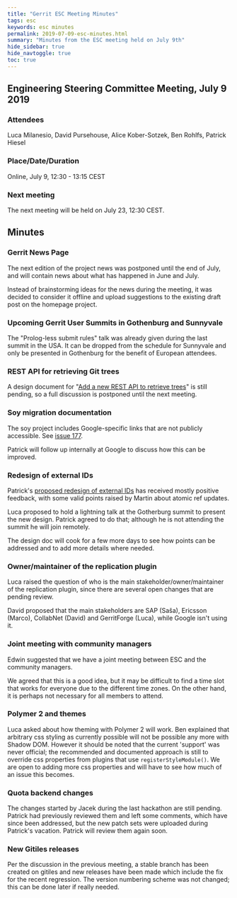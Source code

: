 ```yaml
---
title: "Gerrit ESC Meeting Minutes"
tags: esc
keywords: esc minutes
permalink: 2019-07-09-esc-minutes.html
summary: "Minutes from the ESC meeting held on July 9th"
hide_sidebar: true
hide_navtoggle: true
toc: true
---
```


## Engineering Steering Committee Meeting, July 9 2019

### Attendees

Luca Milanesio, David Pursehouse, Alice Kober-Sotzek, Ben Rohlfs, Patrick Hiesel

### Place/Date/Duration

Online, July 9, 12:30 - 13:15 CEST

### Next meeting

The next meeting will be held on July 23, 12:30 CEST.

## Minutes

### Gerrit News Page

  The next edition of the project news was postponed until the end of July,
  and will contain news about what has happened in June and July.

  Instead of brainstorming ideas for the news during the meeting, it was
  decided to consider it offline and upload suggestions to the existing draft
  post on the homepage project.

### Upcoming Gerrit User Summits in Gothenburg and Sunnyvale

  The "Prolog-less submit rules" talk was already given during the last
  summit in the USA. It can be dropped from the schedule for Sunnyvale
  and only be presented in Gothenburg for the benefit of European attendees.

### REST API for retrieving Git trees

  A design document for
  "[Add a new REST API to retrieve trees](https://gerrit-review.googlesource.com/c/gerrit/+/228127)"
  is still pending, so a full discussion is postponed until the next
  meeting.

### Soy migration documentation

  The soy project includes Google-specific links that are not publicly
  accessible. See [issue 177](https://github.com/google/closure-templates/issues/177).

  Patrick will follow up internally at Google to discuss how this can be
  improved.

### Redesign of external IDs

  Patrick's [proposed redesign of external IDs](https://gerrit-review.googlesource.com/c/homepage/+/228398)
  has received mostly positive feedback, with some valid points raised by
  Martin about atomic ref updates.

  Luca proposed to hold a lightning talk at the Gotherburg summit to
  present the new design. Patrick agreed to do that; although he is not
  attending the summit he will join remotely.

  The design doc will cook for a few more days to see how points can be
  addressed and to add more details where needed.

### Owner/maintainer of the replication plugin

  Luca raised the question of who is the main stakeholder/owner/maintainer
  of the replication plugin, since there are several open changes that are
  pending review.

  David proposed that the main stakeholders are SAP (Saša), Ericsson (Marco),
  CollabNet (David) and GerritForge (Luca), while Google isn't using it.

### Joint meeting with community managers

  Edwin suggested that we have a joint meeting between ESC and the community
  managers.

  We agreed that this is a good idea, but it may be difficult to find a time
  slot that works for everyone due to the different time zones. On the other
  hand, it is perhaps not necessary for all members to attend.

### Polymer 2 and themes

  Luca asked about how theming with Polymer 2 will work. Ben explained that
  arbitrary css styling as currently possible will not be possible any more
  with Shadow DOM. However it should be noted that the current 'support' was
  never official; the recommended and documented approach is still to override
  css properties from plugins that use `registerStyleModule()`. We are open
  to adding more css properties and will have to see how much of an issue this
  becomes.

### Quota backend changes

  The changes started by Jacek during the last hackathon are still pending.
  Patrick had previously reviewed them and left some comments, which have
  since been addressed, but the new patch sets were uploaded during Patrick's
  vacation. Patrick will review them again soon.

### New Gitiles releases

  Per the discussion in the previous meeting, a stable branch has been
  created on gitiles and new releases have been made which include the
  fix for the recent regression. The version numbering scheme was not
  changed; this can be done later if really needed.
